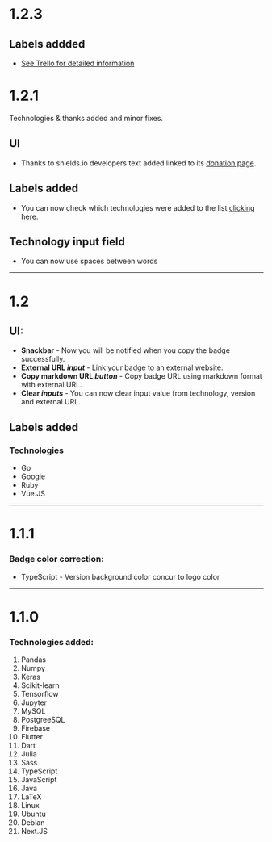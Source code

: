 # 1.2.3
## Labels addded
- [See Trello for detailed information](https://trello.com/b/LTzuAcKK/github-badge-generator) 

# 1.2.1
Technologies & thanks added and minor fixes.
## UI
- Thanks to shields.io developers text added linked to its [donation page](https://opencollective.com/shields).

## Labels added
- You can now check which technologies were added to the list [clicking here](https://trello.com/c/NoY8HXSu/4-121).

## Technology input field
- You can now use spaces between words

- - -

# 1.2
## UI:
- **Snackbar** - Now you will be notified when you copy the badge successfully.
- **External URL *input*** - Link your badge to an external website.
- **Copy markdown URL *button*** - Copy badge URL using markdown format with external URL.
- **Clear *inputs*** - You can now clear input value from technology, version and external URL.
## Labels added
### Technologies
- Go
- Google
- Ruby
- Vue.JS

- - -

# 1.1.1
### Badge color correction:
- TypeScript - Version background color concur to logo color

- - -

# 1.1.0
### Technologies added:
1. Pandas
1. Numpy
1. Keras
1. Scikit-learn
1. Tensorflow
1. Jupyter
1. MySQL
1. PostgreeSQL
1. Firebase
1. Flutter
1. Dart
1. Julia
1. Sass
1. TypeScript
1. JavaScript
1. Java
1. LaTeX
1. Linux
1. Ubuntu
1. Debian
1. Next.JS